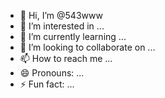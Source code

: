 - 👋 Hi, I’m @543www
- 👀 I’m interested in ...
- 🌱 I’m currently learning ...
- 💞️ I’m looking to collaborate on ...
- 📫 How to reach me ...
- 😄 Pronouns: ...
- ⚡ Fun fact: ...

<!---
543www/543www is a ✨ special ✨ repository because its `README.md` (this file) appears on your GitHub profile.
You can click the Preview link to take a look at your changes.
--->

